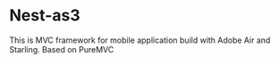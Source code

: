 # Nest-as3
This is MVC framework for mobile application build with Adobe Air and Starling. Based on PureMVC

